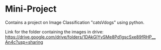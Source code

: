 # Mini-Project
Contains a project on Image Classification "catsVdogs" using python.

Link for the folder containing the images in drive: https://drive.google.com/drive/folders/1DAkGIYvSMe8Pd1gscSxe89fRHP__An4c?usp=sharing
